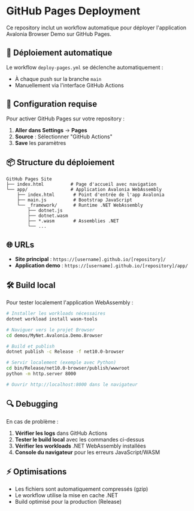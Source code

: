 # GitHub Pages Deployment

Ce repository inclut un workflow automatique pour déployer l'application Avalonia Browser Demo sur GitHub Pages.

## 🚀 Déploiement automatique

Le workflow `deploy-pages.yml` se déclenche automatiquement :
- À chaque push sur la branche `main`
- Manuellement via l'interface GitHub Actions

## 🔧 Configuration requise

Pour activer GitHub Pages sur votre repository :

1. **Aller dans Settings** → **Pages**
2. **Source** : Sélectionner "GitHub Actions"
3. **Save** les paramètres

## 📦 Structure du déploiement

```
GitHub Pages Site
├── index.html          # Page d'accueil avec navigation
└── app/                # Application Avalonia WebAssembly
    ├── index.html       # Point d'entrée de l'app Avalonia
    ├── main.js          # Bootstrap JavaScript
    └── _framework/      # Runtime .NET WebAssembly
        ├── dotnet.js
        ├── dotnet.wasm
        ├── *.wasm       # Assemblies .NET
        └── ...
```

## 🌐 URLs

- **Site principal** : `https://[username].github.io/[repository]/`
- **Application demo** : `https://[username].github.io/[repository]/app/`

## 🛠️ Build local

Pour tester localement l'application WebAssembly :

```bash
# Installer les workloads nécessaires
dotnet workload install wasm-tools

# Naviguer vers le projet Browser
cd demos/MyNet.Avalonia.Demo.Browser

# Build et publish
dotnet publish -c Release -f net10.0-browser

# Servir localement (exemple avec Python)
cd bin/Release/net10.0-browser/publish/wwwroot
python -m http.server 8000

# Ouvrir http://localhost:8000 dans le navigateur
```

## 🔍 Debugging

En cas de problème :

1. **Vérifier les logs** dans GitHub Actions
2. **Tester le build local** avec les commandes ci-dessus
3. **Vérifier les workloads** .NET WebAssembly installées
4. **Console du navigateur** pour les erreurs JavaScript/WASM

## ⚡ Optimisations

- Les fichiers sont automatiquement compressés (gzip)
- Le workflow utilise la mise en cache .NET
- Build optimisé pour la production (Release)
